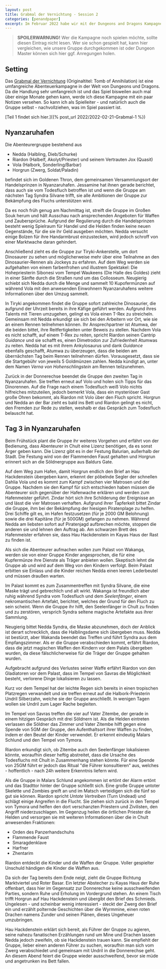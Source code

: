 ```yaml
---
layout: post
title: Grabmal der Vernichtung - Session 2
categories: [penandpaper]
excerpt: Im Februar 2022 habe wir mit der Dungeons and Dragons Kampagne Grabmal der Vernichtung angefangen. Dies ist der Spielbericht der zweiten Session.
---
```




> **SPOILERWARNUNG!** Wer die Kampagne noch spielen möchte, sollte diesen Eintrag nicht lesen. Wer sie schon gespielt hat, kann hier vergleichen, wie unsere Gruppe durchgekommen ist oder Dungeon Master können sich hier ggf. Anregungen holen.

## Setting

Das [Grabmal der Vernichtung](https://www.dnddeutsch.de/grabmal-der-vernichtung/) (Originaltitel: Tomb of Annihilation) ist eine umfangreiche Abenteuerkampagne in der Welt von Dungeons und Dragons. Da die Handlung sehr umfangreich ist und das Spiel bisweilen auch mal über einige Monate gehen kann, werde ich diese Kampagne mit ein paar Notizen versehen. So kann ich als Spielleiter - und natürlich auch die Gruppe selbst - nachvollziehen, was im Spiel passiert ist.

[Teil 1 findet sich hier.]({% post_url 2022/2022-02-21-Grabmal-1 %})

## Nyanzaruhafen

Die Abenteurergruppe bestehend aus

- Nedda (Halbling, Dieb/Schurke)
- Riardon (Halbelf, Akolyt/Priester) und seinem Vertrauten Jox (Quasit)
- Vola (Halbork, Sonderling/Barbar)
- Horgrun (Zwerg, Soldat/Paladin)

befindet sich im Goldenen Thron, dem gemeinsamen Versammlungsort der Handelsprinzen in Nyanzaruhafen. Jessamine hat ihnen gerade berichtet, dass auch sie vom Todesfluch betroffen ist und wenn die Gruppe am nächsten Tag Syndra Silvane trifft, sie alle Ambitionen der Gruppe zur Bekämpfung des Fluchs unterstützen wird.

Da es noch früh genug am Nachmittag ist, streift die Gruppe im Großen Souk herum und hält Ausschau nach ansprechenden Angeboten für Waffen und Zaubersprüche. Aufgrund der Regulierung durch die Handelsprinzen besteht wenig Spielraum für Handel und die Helden finden keine neuen Gegenstände, für die sie ihr Geld ausgeben möchten. Nedda versucht einige Bolzen für ihre Handarmbrust einzustecken, wird jedoch schroff von einer Marktwache daran gehindert.

Anschließend zieht es die Gruppe zur Tiryki-Ankerstelle, um dort Dinosaurer zu sehen und möglicherweise mehr über eine Teilnahme an den Dinosaurier-Rennen als Jockeys zu erfahren. Auf dem Weg werden sie aufgehalten von einem farbenfrohen und illustrem Spektakel: Die Hohepriesterin Sibonesi vom Tempel Waukeens (Die Halle des Goldes) zieht in einer Sänfte durch die Straßen rund um das Collosseum. Neugierig schiebt sich Nedda durch die Menge und sammelt 10 Kupofermünzen auf während Vola mit den anwesenden Einwohnern Nyanzaruhafens weitere Informationen über den Umzug sammelt.

In Tiryki angekommen findet die Gruppe sofort zahlreiche Dinosaurier, die aufgrund der Uhrzeit bereits in ihre Käfige geführt werden. Aufgrund ihres Talents mit Tieren umzugehen, gelingt es Vola einen T-Rex zu streicheln. Gemeinsam mit Nedda erkundigt sie sich bei den Arbeitern vor Ort, wie sie an einem Rennen teilnehmen können. Ihr Ansprechpartner ist Atumwa, der die beiden bittet, ihre Reitfertigkeiten unter Beweis zu stellen. Nachdem Vola es nicht schafft, auf einem T-Rex zu reiten, spricht Riardon seinen Cantrip _Guidance_ und sie schafft es, einen Dimetrodon zur Zufriedenheit Atumwas zu reiten. Nedda hat es mit ihrem Ankylosaurus und dank _Guidance_ ebenfalls geschafft, Atumwa zu überzeugen, dass die beiden am übernächsten Tag beim Rennen teilnehmen dürfen. Vorausgesetzt, dass sie die Startgebühr von jeweils 5 Goldmünzen zahlen. Nedda kündigt an, unter dem Namen _Verna von Hohenschlingstein_ am Rennen teilzunehmen.

Zurück in der Donnerechse beendet die Gruppe den zweiten Tag in Nyanzaruhafen. Sie treffen erneut auf Volo und holen sich Tipps für das Dinorennen. Auf die Frage nach einem Todesfluch weiß Volo nichts hilfreiches mitzuteilen, jedoch bemerkt Vola, dass ein mysteriöser Gast große Ohren bekommt, als Riardon mit Volo über den Fluch spricht. Horgrun und Nedda an der Bar zieht es bald ins Bett und Riardon gelingt es nicht, den Fremden zur Rede zu stellen, weshalb er das Gespräch zum Todesfluch belauscht hat.

## Tag 3 in Nyanzaruhafen

Beim Frühstück plant die Gruppe ihr weiteres Vorgehen und erfährt von der Bedienung, dass Abenteurer in Chult eine Lizenz benötigen, da es sonst Ärger geben kann. Die Lizenz gibt es in der Festung Balurian, außerhalb der Stadt. Die Festung wird von der Flammenden Faust gehalten und Horgrun erinnert sich an die Söldnergruppe aus Baldurs Gate.

Auf dem Weg zum Hafen, damit Horgrun endlich den Brief an Hau Hackdenstein übergeben kann, erkennt der pöbelnde Segler der schnellen Dahlia Vola und es kommt zum Kampf zwischen vier Matrosen und der Gruppe. Nachdem sie den Kampf für sich entschieden haben müssen die Abenteurer sich gegenüber der Hafenwache erklären und werden zum Hafenmeister geführt. Zindar hört sich ihre Schilderung der Ereignisse an und lässt die vier Matrosen verhaften. Aufgrund ihrer Tapferkeit bittet Zindar die Gruppe, ihm bei der Bekämpfung der hiesigen Piratenplage zu helfen. Drei Schiffe gilt es, im Hafen festzusetzen (für je 2000 GM Belohnung) sowie die drei Kapitäne (für je 500GM) gefangen zu nehmen. Während Nedda am liebsten sofort auf Piratenjagd aufbrechen möchte, stoppen die anderen sie und lehnen den Auftrag ab. Am schwarzen Brett des Hafenmeister erfahren sie, dass Hau Hackdenstein im Kayas Haus der Rast zu finden ist.

Als sich die Abenteurer aufmachen wollen zum Palast von Wakanga, werden sie von einer Gruppe Kinder angesprochen, die für eine Kupfermünze ihre Dienste als Träger anbieten wollen. Skeptisch lehnt die Gruppe ab und wird auf dem Weg von den Kindern verfolgt. Beim Palast erbitten sie Einlass und die Kinder reichen Nedda einen leeren Lederbeutel und müssen draußen warten.

Im Palast kommt es zum Zusammentreffen mit Syndra Silvane, die eine Maske trägt und gebrechlich und alt wirkt. Wakanga ist freundlich aber ruhig während Syndra vom Todesfluch und dem _Seelenfänger_, einem nekromantischen Artefakt, berichtet, welches der Grund für den Fluch zu sein scheint. Wenn die Gruppe ihr hilft, den Seelenfänger in Chult zu finden und zu zerstören, versprich Syndra seltene magische Artefakte aus ihrer Sammlung.

Neugierig bittet Nedda Syndra, die Maske abzunehmen, doch der Anblick ist derart schrecklich, dass die Halblingsdame sich übergeben muss. Nedda ist bestürzt, aber Wakanda beendet das Treffen und führt Syndra aus dem Empfangszimmer. Als er die Gruppe verabschieden kommt, erfährt Riardon, dass die jetzt magischen Waffen den Kindern vor dem Palats übergeben wurden, da diese fälschlicherweise für die Träger der Gruppe gehalten wurden.

Aufgebracht aufgrund des Verlustes seiner Waffe erfährt Riardon von den Gladiatoren vor dem Palast, dass im Tempel von Savras die Möglichkeit besteht, verlorene Dinge lokalisieren zu lassen.

Kurz vor dem Tempel hat der leichte Regen sich bereits in einen tropischen Platzregen verwandelt und sie treffen erneut auf die Halbork-Priesterin Undril Silberzahn, welche sie der Gruppe anschließt. In wenigen Tagen wollen sie Undril zum Lager Rache begleiten.

Im Tempel von Savras treffen die vier auf Vater Zitembe, der gerade in einem hitzigen Gespräch mit drei Söldnern ist. Als die Helden eintreten verlassen die Söldner das Zimmer und Vater Zitembe hilft gegen eine Spende von 5GM der Gruppe, den Aufenthaltsort ihrer Waffen zu finden, indem er den Beutel der Kinder verwendet. Er erkennt eindeutig Malars Schlund und den Tempel von Tymora.

Riardon erkundigt sich, ob Zitembe auch den Seelenfänger lokalisieren könnte, woraufhin dieser heftig abstreitet, dass die Ursache des Todesfluchs mit Chult in Zusammenhang stehen könnte. Für eine Spende von 25GM führt er jedoch das Ritual "die Führer konsultieren" aus, welches - hoffentlich - nach 24h weitere Erkenntnis liefern wird.

Als die Gruppe in Malars Schlund angekommen ist ertönt der Alarm ertönt und das Stadttor hinter der Gruppe schließt sich. Eine große Gruppe untoter Skelette und Zombies greift an und im Matsch verteidigen sich die fünf so gut sie können. Riardon spricht _Untote Vertreiben_ (Turn Undead) und schlägt einige Angreifen in die Flucht. Sie ziehen sich zurück in den Tempel von Tymora und helfen den dort verschanzten Priestern und Zivilisten, den Angriff niederzuschlagen. Im Gegenzug heilen die örtlichen Priester die Helden und versorgen sie mit weiteren Informationen über die in Chult anwesenden Fraktionen:

- Orden des Panzerhandschuhs
- Flammende Faust
- Smaragdenklave
- Harfner
- Zhentarim

Riardon entdeckt die Kinder und die Waffen der Gruppe. Voller gespielter Unschuld händigen die Kinder die Waffen aus.

Da sich der Tag bereits dem Ende neigt, zieht die Gruppe Richtung Marktviertel und Roter Basar. Ein letzter Abstecher zu Kayas Haus der Ruhe offenbart, dass hier im Gegensatz zur Donnerechse keine ausschweifenden Parties, sondern Ruhe und Erholung im Vordergrund stehen. An einem Tisch trifft Horgrun auf Hau Hackdenstein und übergibt den Brief des Schmieds. Ungelesen - und scheinbar wenig interessiert - steckt der Zwerg den Brief ein und erzählt polternde Geschichten über die Wyrmmine, einen roten Drachen namens Zunder und seinen Plänen, dieses Ungeheuer umzubringen.

Hau Hackdenstein erklärt sich bereit, als Führer der Gruppe zu agieren, seine nahezu fanatischen Erzählungen rund um Mine und Drachen lassen Nedda jedoch zweifeln, ob sie Hackdenstein trauen kann. Sie empfiehlt der Gruppe, lieber einen anderen Führer zu suchen, woraufhin man sich vom Zwerg verabschiedet und gemeinsam mit Undril in die Donnerechse geht.
An diesem Abend feiert die Gruppe wieder ausschweifend, bevor sie müde und angetrunken ins Bett fallen.
